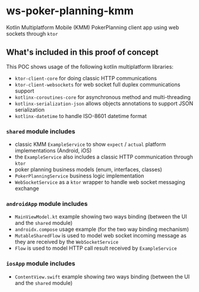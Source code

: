 # ws-poker-planning-kmm

Kotlin Multiplatform Mobile (KMM) PokerPlanning client app using web sockets through `ktor`

## What's included in this proof of concept

This POC shows usage of the following kotlin multiplatform libraries:

- `ktor-client-core` for doing classic HTTP communications
- `ktor-client-websockets` for web socket full duplex communications support
- `kotlinx-coroutines-core` for asynchronous method and multi-threading
- `kotlinx-serialization-json` allows objects annotations to support JSON serialization
- `kotlinx-datetime` to handle ISO-8601 datetime format

### `shared` module includes

- classic KMM `ExampleService` to show `expect` / `actual` platform implementations (Android, iOS)
- the `ExampleService` also includes a classic HTTP communication through `ktor`
- poker planning business models (enum, interfaces, classes)
- `PokerPlanningService` business logic implementation
- `WebSocketService` as a `ktor` wrapper to handle web socket messaging exchange

### `androidApp` module includes

- `MainViewModel.kt` example showing two ways binding (between the UI and the `shared` module)
- `androidx.compose` usage example (for the two way binding mechanism)
- `MutableSharedFlow` is used to model web socket incoming message as they are received by the `WebSocketService`
- `Flow` is used to model HTTP call result received by `ExampleService`

### `iosApp` module includes

- `ContentView.swift` example showing two ways binding (between the UI and the `shared` module)

